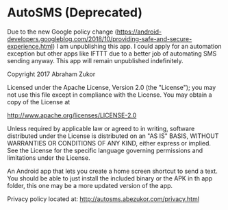 # AutoSMS (Deprecated)
Due to the new Google policy change (https://android-developers.googleblog.com/2018/10/providing-safe-and-secure-experience.html) I am unpublishing this app. I could apply for an automation exception but other apps like IFTTT due to a better job of automating SMS sending anyway. This app will remain unpublished indefinitely.


 Copyright 2017 Abraham Zukor

 Licensed under the Apache License, Version 2.0 (the "License");
 you may not use this file except in compliance with the License.
 You may obtain a copy of the License at

   http://www.apache.org/licenses/LICENSE-2.0

 Unless required by applicable law or agreed to in writing, software
 distributed under the License is distributed on an "AS IS" BASIS,
 WITHOUT WARRANTIES OR CONDITIONS OF ANY KIND, either express or implied.
 See the License for the specific language governing permissions and
 limitations under the License.

An Android app that lets you create a home screen shortcut to send a text. You should be able to just install the included binary or the APK in th app folder, this one may be a more updated version of the app.


Privacy policy located at: http://autosms.abezukor.com/privacy.html
